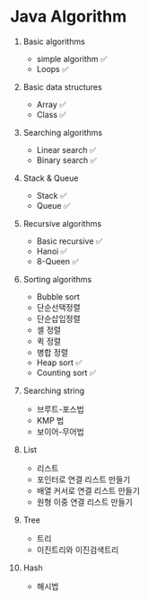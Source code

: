 # Java Algorithm

1. Basic algorithms

    - simple algorithm ✅
    - Loops ✅

2. Basic data structures

    - Array ✅
    - Class ✅

3. Searching algorithms

    - Linear search ✅
    - Binary search ✅

4. Stack & Queue

    - Stack ✅
    - Queue ✅

5. Recursive algorithms

    - Basic recursive ✅
    - Hanoi ✅
    - 8-Queen ✅

6. Sorting algorithms

    - Bubble sort
    - 단순선택정렬
    - 단순삽입정렬
    - 셸 정렬
    - 퀵 정렬
    - 병합 정렬
    - Heap sort ✅
    - Counting sort ✅

7. Searching string

    - 브루트-포스법
    - KMP 법
    - 보이어-무어법

8. List

    - 리스트
    - 포인터로 연결 리스트 만들기
    - 배열 커서로 연결 리스트 만들기
    - 원형 이중 연결 리스트 만들기

9. Tree

    - 트리
    - 이진트리와 이진검색트리

10. Hash

    - 해시법